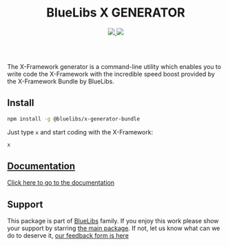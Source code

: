 <h1 align="center">BlueLibs X GENERATOR</h1>

<p align="center">
  <a href="https://travis-ci.org/bluelibs/x-generator-bundle">
    <img src="https://api.travis-ci.org/bluelibs/x-generator-bundle.svg?branch=master" />
  </a>
  <a href="https://coveralls.io/github/bluelibs/x-generator-bundle?branch=master">
    <img src="https://coveralls.io/repos/github/bluelibs/x-generator-bundle/badge.svg?branch=master" />
  </a>
</p>

<br />
<br />

The X-Framework generator is a command-line utility which enables you to write code the X-Framework with the incredible speed boost provided by the X-Framework Bundle by BlueLibs.

## Install

```bash
npm install -g @bluelibs/x-generator-bundle
```

Just type `x` and start coding with the X-Framework:

```bash
x
```

## [Documentation](./DOCUMENTATION.md)

[Click here to go to the documentation](./DOCUMENTATION.md)

## Support

This package is part of [BlueLibs](https://www.bluelibs.com) family. If you enjoy this work please show your support by starring [the main package](https://github.com/bluelibs/bluelibs). If not, let us know what can we do to deserve it, [our feedback form is here](https://forms.gle/DTMg5Urgqey9QqLFA)
